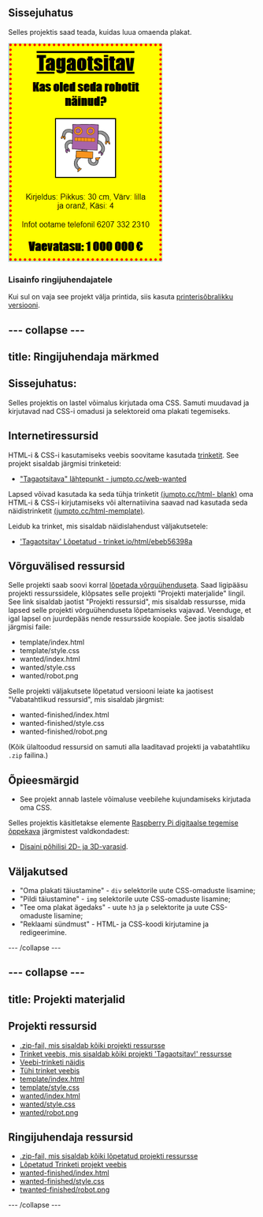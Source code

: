 ## Sissejuhatus

Selles projektis saad teada, kuidas luua omaenda plakat.

![kuvatõmmis](images/wanted-final.png)

### Lisainfo ringijuhendajatele

Kui sul on vaja see projekt välja printida, siis kasuta [printerisõbralikku versiooni](https://projects.raspberrypi.org/en/projects/wanted/print).

## \--- collapse \---

## title: Ringijuhendaja märkmed

## Sissejuhatus:

Selles projektis on lastel võimalus kirjutada oma CSS. Samuti muudavad ja kirjutavad nad CSS-i omadusi ja selektoreid oma plakati tegemiseks.

## Internetiressursid

HTML-i & CSS-i kasutamiseks veebis soovitame kasutada [trinketit](https://trinket.io/). See projekt sisaldab järgmisi trinketeid:

* ["Tagaotsitava" lähtepunkt - jumpto.cc/web-wanted](http://jumpto.cc/web-wanted)

Lapsed võivad kasutada ka seda tühja trinketit [(jumpto.cc/html- blank)](http://jumpto.cc/html-blank) oma HTML-i & CSS-i kirjutamiseks või alternatiivina saavad nad kasutada seda näidistrinketit [(jumpto.cc/html-memplate)](http://jumpto.cc/html-template).

Leidub ka trinket, mis sisaldab näidislahendust väljakutsetele:

* ['Tagaotsitav' Lõpetatud - trinket.io/html/ebeb56398a](https://trinket.io/html/ebeb56398a)

## Võrguvälised ressursid

Selle projekti saab soovi korral [lõpetada võrguühenduseta](https://www.codeclubprojects.org/en-GB/resources/webdev-working-offline/). Saad ligipääsu projekti ressurssidele, klõpsates selle projekti "Projekti materjalide" lingil. See link sisaldab jaotist "Projekti ressursid", mis sisaldab ressursse, mida lapsed selle projekti võrguühenduseta lõpetamiseks vajavad. Veenduge, et igal lapsel on juurdepääs nende ressursside koopiale. See jaotis sisaldab järgmisi faile:

* template/index.html
* template/style.css
* wanted/index.html
* wanted/style.css
* wanted/robot.png

Selle projekti väljakutsete lõpetatud versiooni leiate ka jaotisest "Vabatahtlikud ressursid", mis sisaldab järgmist:

* wanted-finished/index.html
* wanted-finished/style.css
* wanted-finished/robot.png

(Kõik ülaltoodud ressursid on samuti alla laaditavad projekti ja vabatahtliku `.zip` failina.)

## Õpieesmärgid

* See projekt annab lastele võimaluse veebilehe kujundamiseks kirjutada oma CSS.

Selles projektis käsitletakse elemente [Raspberry Pi digitaalse tegemise õppekava](http://rpf.io/curriculum) järgmistest valdkondadest:

* [Disaini põhilisi 2D- ja 3D-varasid](https://www.raspberrypi.org/curriculum/design/creator).

## Väljakutsed

* "Oma plakati täiustamine" - `div` selektorile uute CSS-omaduste lisamine;
* "Pildi täiustamine" - `img` selektorile uute CSS-omaduste lisamine;
* "Tee oma plakat ägedaks" - uute `h3` ja `p` selektorite ja uute CSS-omaduste lisamine;
* "Reklaami sündmust" - HTML- ja CSS-koodi kirjutamine ja redigeerimine.

\--- /collapse \---

## \--- collapse \---

## title: Projekti materjalid

## Projekti ressursid

* [.zip-fail, mis sisaldab kõiki projekti ressursse](https://rpf.io/p/en/wanted-go)
* [Trinket veebis, mis sisaldab kõiki projekti 'Tagaotsitav!' ressursse](http://jumpto.cc/web-wanted)
* [Veebi-trinketi näidis](http://jumpto.cc/trinket-template)
* [Tühi trinket veebis](http://jumpto.cc/trinket-blank)
* [template/index.html](resources/template-index.html)
* [template/style.css](resources/template-style.css)
* [wanted/index.html](resources/wanted-index.html)
* [wanted/style.css](resources/wanted-style.css)
* [wanted/robot.png](resources/wanted-robot.png)

## Ringijuhendaja ressursid

* [.zip-fail, mis sisaldab kõiki lõpetatud projekti ressursse](https://rpf.io/p/en/wanted-go)
* [Lõpetatud Trinketi projekt veebis](https://trinket.io/html/ebeb56398a)
* [wanted-finished/index.html](resources/wanted-finished-index.html)
* [wanted-finished/style.css](resources/wanted-finished-style.css)
* [twanted-finished/robot.png](resources/twanted-finished-robot.png)

\--- /collapse \---